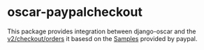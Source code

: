 # oscar-paypalcheckout

This package provides integration between django-oscar and the [v2/checkout/orders](https://developer.paypal.com/docs/api/orders/v2/)  it basesd on the [Samples](https://github.com/paypal/Checkout-Python-SDK/) provided by paypal.


